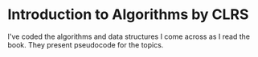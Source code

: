 # Introduction to Algorithms by CLRS

I've coded the algorithms and data structures I come across as I read the book. They present pseudocode for the topics. 
